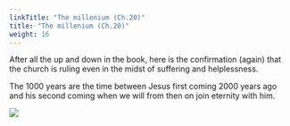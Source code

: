 ```yaml
---
linkTitle: "The millenium (Ch.20)"
title: "The millenium (Ch.20)"
weight: 16
---
```


After all the up and down in the book, here is the confirmation (again) that the church is ruling even in the midst of suffering and helplessness.

The 1000 years are the time between Jesus first coming 2000 years ago and his second coming when we will from then on join eternity with him.

![](/images/1000_en.jpg)